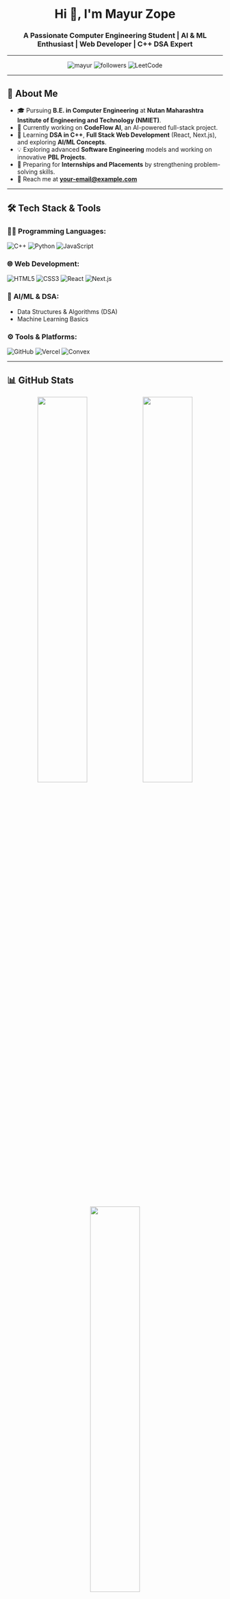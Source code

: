 <h1 align="center">Hi 👋, I'm Mayur Zope</h1>
<h3 align="center">A Passionate Computer Engineering Student | AI & ML Enthusiast | Web Developer | C++ DSA Expert</h3>

---

<p align="center">
  <img src="https://komarev.com/ghpvc/?username=coder06082005&label=Profile%20Views&color=0e75b6&style=flat" alt="mayur" />
  <img src="https://img.shields.io/github/followers/coder06082005?label=Followers&style=social" alt="followers" />
  <img src="https://img.shields.io/badge/LeetCode-@coder06082005-orange" alt="LeetCode" />
</p>

---

## 🚀 **About Me**
- 🎓 Pursuing **B.E. in Computer Engineering** at **Nutan Maharashtra Institute of Engineering and Technology (NMIET)**.
- 🔭 Currently working on **CodeFlow AI**, an AI-powered full-stack project.
- 🌱 Learning **DSA in C++**, **Full Stack Web Development** (React, Next.js), and exploring **AI/ML Concepts**.
- 💡 Exploring advanced **Software Engineering** models and working on innovative **PBL Projects**.
- 👀 Preparing for **Internships and Placements** by strengthening problem-solving skills.
- 📧 Reach me at **your-email@example.com**

---

## 🛠️ **Tech Stack & Tools**
### 👨‍💻 **Programming Languages:**
![C++](https://img.shields.io/badge/-C++-00599C?style=flat-square&logo=c%2B%2B&logoColor=white)
![Python](https://img.shields.io/badge/-Python-3776AB?style=flat-square&logo=python&logoColor=white)
![JavaScript](https://img.shields.io/badge/-JavaScript-F7DF1E?style=flat-square&logo=javascript&logoColor=black)

### 🌐 **Web Development:**
![HTML5](https://img.shields.io/badge/-HTML5-E34F26?style=flat-square&logo=html5&logoColor=white)
![CSS3](https://img.shields.io/badge/-CSS3-1572B6?style=flat-square&logo=css3)
![React](https://img.shields.io/badge/-React-61DAFB?style=flat-square&logo=react&logoColor=black)
![Next.js](https://img.shields.io/badge/-Next.js-000000?style=flat-square&logo=next.js)

### 🧠 **AI/ML & DSA:**
- Data Structures & Algorithms (DSA)
- Machine Learning Basics

### ⚙️ **Tools & Platforms:**
![GitHub](https://img.shields.io/badge/-GitHub-181717?style=flat-square&logo=github)
![Vercel](https://img.shields.io/badge/-Vercel-black?style=flat-square&logo=vercel)
![Convex](https://img.shields.io/badge/-Convex-blue?style=flat-square&logo=convex)

---

## 📊 **GitHub Stats**
<p align="center">
  <img width="48%" src="https://github-readme-stats.vercel.app/api?username=coder06082005&show_icons=true&theme=radical" />
  <img width="48%" src="https://github-readme-streak-stats.herokuapp.com/?user=coder06082005&theme=radical" />
</p>

<p align="center">
  <img width="48%" src="https://github-readme-stats.vercel.app/api/top-langs/?username=coder06082005&layout=compact&theme=radical" />
</p>

---

## 🎯 **LeetCode & Coding Profiles**
- 📚 [LeetCode](https://leetcode.com/your-profile)
- 🎮 [CodeChef](https://www.codechef.com/users/your-profile)
- 🔥 [HackerRank](https://www.hackerrank.com/your-profile)

---

## 💬 **Let's Connect**
<p align="left">
<a href="https://www.linkedin.com/in/your-profile" target="_blank"><img align="center" src="https://img.icons8.com/color/48/000000/linkedin.png" alt="LinkedIn" /></a>
<a href="https://github.com/coder06082005" target="_blank"><img align="center" src="https://img.icons8.com/ios-glyphs/50/github.png" alt="GitHub" /></a>
<a href="mailto:your-email@example.com"><img align="center" src="https://img.icons8.com/fluency/48/gmail.png" alt="Gmail" /></a>
</p>

---

⭐️ **Feel free to explore my repositories and connect with me!** 😊
